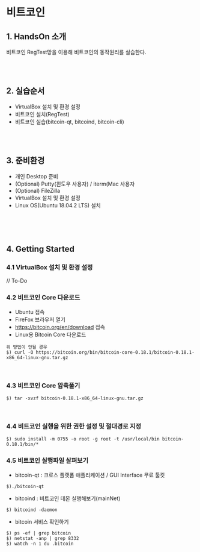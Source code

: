 # 비트코인

## 1. HandsOn 소개

비트코인 RegTest망을 이용해 비트코인의 동작원리를 실습한다.

<br><br>
## 2. 실습순서
 - VirtualBox 설치 및 환경 설정
 - 비트코인 설치(RegTest)
 - 비트코인 실습(bitcoin-qt, bitcoind, bitcoin-cli)

<br><br>
## 3. 준비환경
 - 개인 Desktop 준비
 - (Optional) Putty(윈도우 사용자) / iterm(Mac 사용자<br>
 - (Optional) FileZilla
 - VirtualBox 설치 및 환경 설정
 - Linux OS(Ubuntu 18.04.2 LTS) 설치
<br><br>


<br><br>
## 4. Getting Started
### 4.1 VirtualBox 설치 및 환경 설정
// To-Do
<br>

### 4.2 비트코인 Core 다운로드
- Ubuntu 접속
- FireFox 브라우저 열기
- https://bitcoin.org/en/download 접속
- Linux용 Bitcoin Core 다운로드
```
위 방법이 안될 경우
$) curl -O https://bitcoin.org/bin/bitcoin-core-0.18.1/bitcoin-0.18.1-x86_64-linux-gnu.tar.gz
```
<br>

### 4.3 비트코인 Core 압축풀기
```
$) tar -xvzf bitcoin-0.18.1-x86_64-linux-gnu.tar.gz
```
<br>

### 4.4 비트코인 실행을 위한 권한 설정 및 절대경로 지정
```
$) sudo install -m 0755 -o root -g root -t /usr/local/bin bitcoin-0.18.1/bin/*
```

### 4.5 비트코인 실행파일 살펴보기
- bitcoin-qt :  크로스 플랫폼 애플리케이션 / GUI Interface 무료 툴킷<br>
```
$)./bitcoin-qt
```

- bitcoind : 비트코인 데몬 실행해보기(mainNet)
```
$) bitcoind -daemon
```

- bitcoin 서비스 확인하기
```
$) ps -ef | grep bitcoin
$) netstat -anp | grep 8332
$) watch -n 1 du .bitcoin
```









